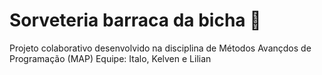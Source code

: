 # Sorveteria barraca da bicha 🍨
 Projeto colaborativo desenvolvido na disciplina de Métodos Avançdos de Programação (MAP)
Equipe: Italo, Kelven e Lilian
